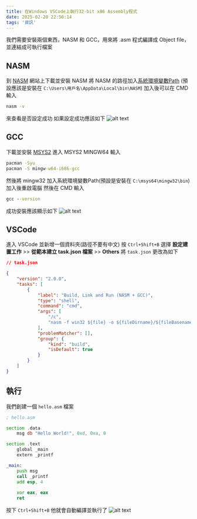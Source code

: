 ```yaml
---
title: 在Windows VSCode上執行32-bit x86 Assembly程式
date: 2025-02-20 22:56:14
tags: '資訊'
---
```

我們需要安裝兩個東西，NASM 和 GCC，用來將 .asm 程式編譯成 Object file，並連結成可執行檔案

## NASM
到 [NASM](https://www.nasm.us/) 網站上下載並安裝 NASM
將 NASM 的路徑加入[系統環境變數Path](https://medium.com/@roan6903/windows-%E5%AE%89%E8%A3%9D-python-%E5%BE%8C-%E9%82%84%E9%9C%80%E8%A6%81%E8%A8%AD%E7%BD%AE%E7%92%B0%E5%A2%83%E8%AE%8A%E6%95%B8-217143b51344) (預設應該是安裝在 `C:\Users\用戶名\AppData\Local\bin\NASM`)
加入後可以在 CMD 輸入
```cmd
nasm -v
```
來查看是否設定成功
如果設定成功應該如下
![alt text](images/20250220/image.png)

## GCC
下載並安裝 [MSYS2](https://www.msys2.org/)
進入 MSYS2 MINGW64
輸入
```cmd
pacman -Syu
pacman -S mingw-w64-i686-gcc
```
然後將 mingw32 加入系統環境變數Path(預設是安裝在 `C:\msys64\mingw32\bin`)
加入後重啟電腦
然後在 CMD 輸入
```cmd
gcc --version
```
成功安裝應該顯示如下
![alt text](images/20250220/image2.png)

## VSCode
進入 VSCode 並新增一個資料夾(路徑不要有中文)
按 `Ctrl+Shift+B` 選擇 **設定建置工作** >> **從範本建立 task.json 檔案** >> **Others**
將 `task.json` 更改為如下
```json
// task.json

{
    "version": "2.0.0",
    "tasks": [
        {
            "label": "Build, Link and Run (NASM + GCC)",
            "type": "shell",
            "command": "cmd",
            "args": [
                "/c",
                "nasm -f win32 ${file} -o ${fileDirname}/${fileBasenameNoExtension}.o && gcc \"${fileDirname}/${fileBasenameNoExtension}.o\" -o \"${fileDirname}/${fileBasenameNoExtension}.exe\" -m32 && \"${fileDirname}/${fileBasenameNoExtension}.exe\""
            ],
            "problemMatcher": [],
            "group": {
                "kind": "build",
                "isDefault": true
            }
        }
    ]
}
```

## 執行
我們創建一個 `hello.asm` 檔案
```asm
; hello.asm

section .data
    msg db "Hello World!", 0xd, 0xa, 0

section .text
    global _main
    extern _printf

_main:
    push msg
    call _printf
    add esp, 4
    
    xor eax, eax
    ret
```
按下 `Ctrl+Shift+B` 他就會自動編譯並執行了
![alt text](images/20250220/image3.png)